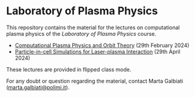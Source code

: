 # Laboratory of Plasma Physics
This repository contains the material for the lectures on computational plasma physics of the *Laboratory of Plasma Physics* course.

- [Computational Plasma Physics and Orbit Theory](./Lecture1) (29th February 2024)
- [Particle-in-cell Simulations for Laser-plasma Interaction](./Lecture2) (29th April 2024)

These lectures are provided in flipped class mode.
  
For any doubt or question regarding the material, contact Marta Galbiati ([marta.galbiati@polimi.it](marta.galbiati@polimi.it)).
